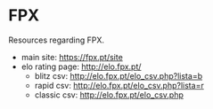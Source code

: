 # FPX

Resources regarding FPX.

- main site: <https://fpx.pt/site>
- elo rating page: <http://elo.fpx.pt/>
    + blitz csv: <http://elo.fpx.pt/elo_csv.php?lista=b>
    + rapid csv: <http://elo.fpx.pt/elo_csv.php?lista=r>
    + classic csv: <http://elo.fpx.pt/elo_csv.php>

